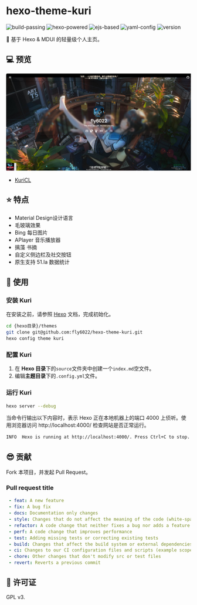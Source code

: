 # hexo-theme-kuri

![build-passing](https://img.shields.io/badge/build-passing-brightengreen?style=for-the-badge)
![hexo-powered](https://img.shields.io/badge/HEXO-POWERED-blue?style=for-the-badge&logo=hexo)
![ejs-based](https://img.shields.io/badge/EJS-BASED-yellow?style=for-the-badge&logo=ejs)
![yaml-config](https://img.shields.io/badge/YAML-CONFIG-blueviolet?style=for-the-badge&logo=yaml)
![version](https://img.shields.io/badge/version-1.0.0-orange?style=for-the-badge)

🤗 基于 Hexo & MDUI 的轻量级个人主页。

## 💻 预览

![Preview](./cover.png)

- [KuriCL](https://kuri.ink/)

## ⭐ 特点

- Material Design设计语言
- 毛玻璃效果
- Bing 每日图片
- APlayer 音乐播放器
- 摛藻 书摘
- 自定义侧边栏及社交按钮
- 原生支持 51.la 数据统计

## 🚀 使用

### 安装 Kuri

在安装之前，请参照 [Hexo](https://hexo.io/) 文档，完成初始化。

```bash
cd {hexo目录}/themes
git clone git@github.com:fly6022/hexo-theme-kuri.git
hexo config theme kuri
```

### 配置 Kuri

1. 在 **Hexo 目录**下的`source`文件夹中创建一个`index.md`空文件。
2. 编辑**主题目录**下的`.config.yml`文件。

### 运行 Kuri

```bash
hexo server --debug
```

当命令行输出以下内容时，表示 Hexo 正在本地机器上的端口 4000 上侦听。使用浏览器访问 http://localhost:4000/ 检查网站是否正常运行。

```bash
INFO  Hexo is running at http://localhost:4000/. Press Ctrl+C to stop.
```

## 😎 贡献

Fork 本项目，并发起 Pull Request。

### Pull request title

```yml
 - feat: A new feature
 - fix: A bug fix
 - docs: Documentation only changes
 - style: Changes that do not affect the meaning of the code (white-space, formatting, missing semi-colons, etc)
 - refactor: A code change that neither fixes a bug nor adds a feature
 - perf: A code change that improves performance
 - test: Adding missing tests or correcting existing tests
 - build: Changes that affect the build system or external dependencies (example scopes: gulp, broccoli, npm)
 - ci: Changes to our CI configuration files and scripts (example scopes: Travis, Circle, BrowserStack, SauceLabs)
 - chore: Other changes that don't modify src or test files
 - revert: Reverts a previous commit
```

## 📃 许可证

GPL v3.